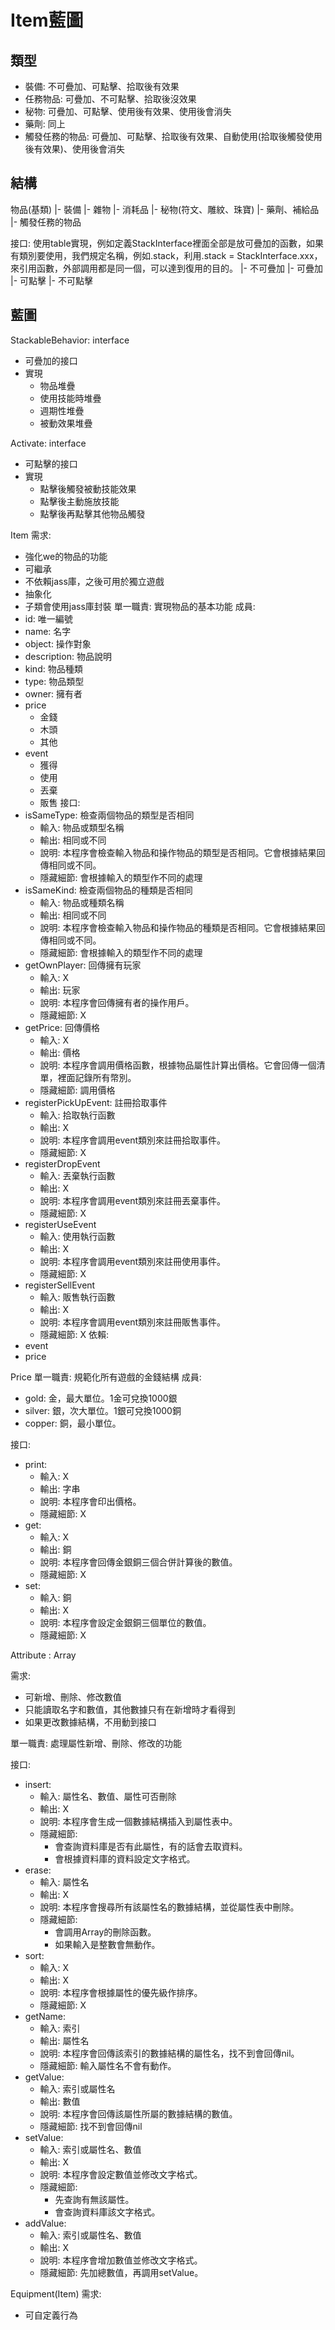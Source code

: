 # Item藍圖

## 類型

- 裝備: 不可疊加、可點擊、拾取後有效果
- 任務物品: 可疊加、不可點擊、拾取後沒效果
- 秘物: 可疊加、可點擊、使用後有效果、使用後會消失
- 藥劑: 同上
- 觸發任務的物品: 可疊加、可點擊、拾取後有效果、自動使用(拾取後觸發使用後有效果)、使用後會消失

## 結構

物品(基類)
|- 裝備
|- 雜物
|- 消耗品
    |- 秘物(符文、雕紋、珠寶)
    |- 藥劑、補給品
    |- 觸發任務的物品

接口: 使用table實現，例如定義StackInterface裡面全部是放可疊加的函數，如果有類別要使用，我們規定名稱，例如.stack，利用.stack = StackInterface.xxx，來引用函數，外部調用都是同一個，可以達到復用的目的。
|- 不可疊加
|- 可疊加
|- 可點擊
|- 不可點擊

## 藍圖

StackableBehavior: interface

- 可疊加的接口
- 實現
    - 物品堆疊
    - 使用技能時堆疊
    - 週期性堆疊
    - 被動效果堆疊

Activate: interface
- 可點擊的接口
- 實現
    - 點擊後觸發被動技能效果
    - 點擊後主動施放技能
    - 點擊後再點擊其他物品觸發

Item
需求:

- 強化we的物品的功能
- 可繼承
- 不依賴jass庫，之後可用於獨立遊戲
- 抽象化
- 子類會使用jass庫封裝
單一職責: 實現物品的基本功能
成員:
- id: 唯一編號
- name: 名字
- object: 操作對象
- description: 物品說明
- kind: 物品種類
- type: 物品類型
- owner: 擁有者
- price
    - 金錢
    - 木頭
    - 其他
- event
    - 獲得
    - 使用
    - 丟棄
    - 販售
接口:
- isSameType: 檢查兩個物品的類型是否相同
    - 輸入: 物品或類型名稱
    - 輸出: 相同或不同
    - 說明: 本程序會檢查輸入物品和操作物品的類型是否相同。它會根據結果回傳相同或不同。
    - 隱藏細節: 會根據輸入的類型作不同的處理
- isSameKind: 檢查兩個物品的種類是否相同
    - 輸入: 物品或種類名稱
    - 輸出: 相同或不同
    - 說明: 本程序會檢查輸入物品和操作物品的種類是否相同。它會根據結果回傳相同或不同。
    - 隱藏細節: 會根據輸入的類型作不同的處理
- getOwnPlayer: 回傳擁有玩家
    - 輸入: X
    - 輸出: 玩家
    - 說明: 本程序會回傳擁有者的操作用戶。
    - 隱藏細節: X
- getPrice: 回傳價格
    - 輸入: X
    - 輸出: 價格
    - 說明: 本程序會調用價格函數，根據物品屬性計算出價格。它會回傳一個清單，裡面記錄所有幣別。
    - 隱藏細節: 調用價格
- registerPickUpEvent: 註冊拾取事件
    - 輸入: 拾取執行函數
    - 輸出: X
    - 說明: 本程序會調用event類別來註冊拾取事件。
    - 隱藏細節: X
- registerDropEvent
    - 輸入: 丟棄執行函數
    - 輸出: X
    - 說明: 本程序會調用event類別來註冊丟棄事件。
    - 隱藏細節: X
- registerUseEvent
    - 輸入: 使用執行函數
    - 輸出: X
    - 說明: 本程序會調用event類別來註冊使用事件。
    - 隱藏細節: X
- registerSellEvent
    - 輸入: 販售執行函數
    - 輸出: X
    - 說明: 本程序會調用event類別來註冊販售事件。
    - 隱藏細節: X
依賴:
- event
- price

Price
單一職責: 規範化所有遊戲的金錢結構
成員: 
- gold: 金，最大單位。1金可兌換1000銀
- silver: 銀，次大單位。1銀可兌換1000銅
- copper: 銅，最小單位。

接口:

- print:
    - 輸入: X
    - 輸出: 字串
    - 說明: 本程序會印出價格。
    - 隱藏細節: X
- get:
    - 輸入: X
    - 輸出: 銅
    - 說明: 本程序會回傳金銀銅三個合併計算後的數值。
    - 隱藏細節: X
- set:
    - 輸入: 銅
    - 輸出: X
    - 說明: 本程序會設定金銀銅三個單位的數值。
    - 隱藏細節: X

Attribute : Array

需求:

- 可新增、刪除、修改數值
- 只能讀取名字和數值，其他數據只有在新增時才看得到
- 如果更改數據結構，不用動到接口

單一職責: 處理屬性新增、刪除、修改的功能

接口:

- insert:
    - 輸入: 屬性名、數值、屬性可否刪除
    - 輸出: X
    - 說明: 本程序會生成一個數據結構插入到屬性表中。
    - 隱藏細節:
        - 會查詢資料庫是否有此屬性，有的話會去取資料。
        - 會根據資料庫的資料設定文字格式。
- erase:
    - 輸入: 屬性名
    - 輸出: X
    - 說明: 本程序會搜尋所有該屬性名的數據結構，並從屬性表中刪除。
    - 隱藏細節:
        - 會調用Array的刪除函數。
        - 如果輸入是整數會無動作。
- sort:
    - 輸入: X
    - 輸出: X
    - 說明: 本程序會根據屬性的優先級作排序。
    - 隱藏細節: X
- getName:
    - 輸入: 索引
    - 輸出: 屬性名
    - 說明: 本程序會回傳該索引的數據結構的屬性名，找不到會回傳nil。
    - 隱藏細節: 輸入屬性名不會有動作。
- getValue:
    - 輸入: 索引或屬性名
    - 輸出: 數值
    - 說明: 本程序會回傳該屬性所屬的數據結構的數值。
    - 隱藏細節: 找不到會回傳nil
- setValue:
    - 輸入: 索引或屬性名、數值
    - 輸出: X
    - 說明: 本程序會設定數值並修改文字格式。
    - 隱藏細節: 
        - 先查詢有無該屬性。
        - 會查詢資料庫該文字格式。
- addValue:
    - 輸入: 索引或屬性名、數值
    - 輸出: X
    - 說明: 本程序會增加數值並修改文字格式。
    - 隱藏細節: 先加總數值，再調用setValue。

Equipment(Item)
需求:

- 可自定義行為
